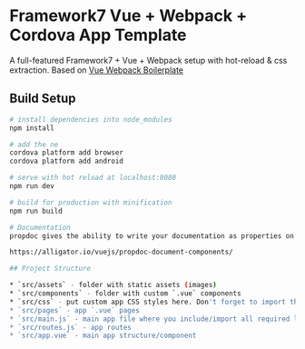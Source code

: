 # Framework7 Vue + Webpack + Cordova App Template

A full-featured Framework7 + Vue + Webpack setup with hot-reload & css extraction. Based on [Vue Webpack Boilerplate](https://github.com/vuejs-templates/webpack)

## Build Setup

``` bash
# install dependencies into node_modules
npm install

# add the ne
cordova platform add browser
cordova platform add android

# serve with hot reload at localhost:8080
npm run dev

# build for production with minification
npm run build

# Documentation
propdoc gives the ability to write your documentation as properties on components.

https://alligator.io/vuejs/propdoc-document-components/

## Project Structure

* `src/assets` - folder with static assets (images)
* `src/components` - folder with custom `.vue` components
* `src/css` - put custom app CSS styles here. Don't forget to import them in `main.js`
* `src/pages` - app `.vue` pages
* `src/main.js` - main app file where you include/import all required libs and init app
* `src/routes.js` - app routes
* `src/app.vue` - main app structure/component

